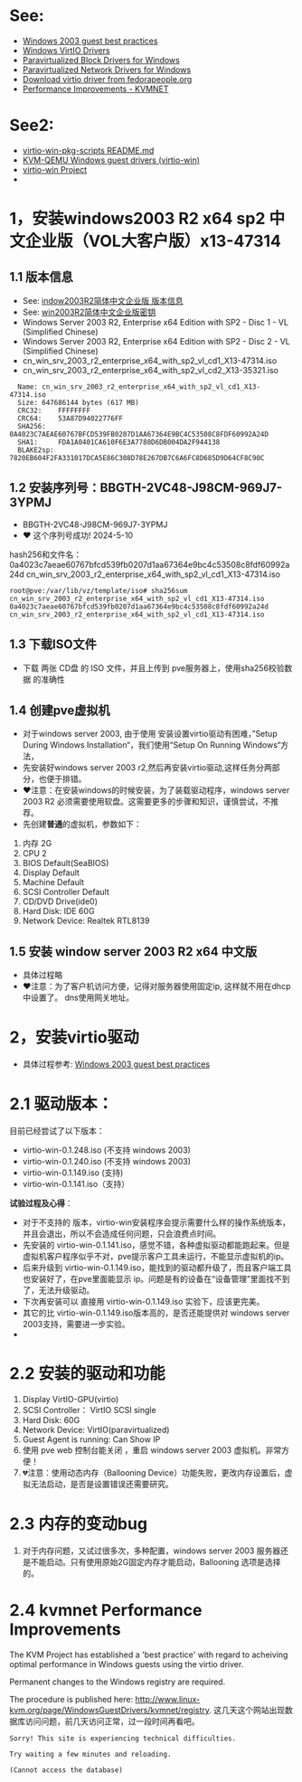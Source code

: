 # See:
- [Windows 2003 guest best practices](https://pve.proxmox.com/wiki/Windows_2003_guest_best_practices)
- [Windows VirtIO Drivers](https://pve.proxmox.com/wiki/Windows_VirtIO_Drivers)
- [Paravirtualized Block Drivers for Windows](https://pve.proxmox.com/wiki/Paravirtualized_Block_Drivers_for_Windows)
- [Paravirtualized Network Drivers for Windows](https://pve.proxmox.com/wiki/Paravirtualized_Network_Drivers_for_Windows)
- [Download virtio driver from fedorapeople.org](https://fedorapeople.org/groups/virt/virtio-win/direct-downloads/archive-virtio/)
- [Performance Improvements - KVMNET](http://www.linux-kvm.org/page/WindowsGuestDrivers/kvmnet/registry)

# See2:
- [virtio-win-pkg-scripts README.md](https://github.com/virtio-win/virtio-win-pkg-scripts/blob/master/README.md)
- [KVM-QEMU Windows guest drivers (virtio-win)](https://github.com/virtio-win/kvm-guest-drivers-windows)
- [virtio-win Project](https://github.com/virtio-win)
- 
 
# 1，安装windows2003 R2 x64 sp2 中文企业版（VOL大客户版）x13-47314
## 1.1 版本信息
   - See: [indow2003R2简体中文企业版 版本信息](https://github.com/AaG7xNnrgbzeyqc5woPS/linux_help/blob/master/win2003/window2003R2%E7%AE%80%E4%BD%93%E4%B8%AD%E6%96%87%E4%BC%81%E4%B8%9A%E7%89%88.md)
   - See: [win2003R2简体中文企业版密钥](https://github.com/AaG7xNnrgbzeyqc5woPS/linux_help/blob/master/win2003/win2003R2%E7%AE%80%E4%BD%93%E4%B8%AD%E6%96%87%E4%BC%81%E4%B8%9A%E7%89%88%E5%AF%86%E9%92%A5.md)
   - Windows Server 2003 R2, Enterprise x64 Edition with SP2 - Disc 1 - VL (Simplified Chinese)
   - Windows Server 2003 R2, Enterprise x64 Edition with SP2 - Disc 2 - VL (Simplified Chinese)
   - cn_win_srv_2003_r2_enterprise_x64_with_sp2_vl_cd1_X13-47314.iso
   - cn_win_srv_2003_r2_enterprise_x64_with_sp2_vl_cd2_X13-35321.iso
     
   ```
     Name: cn_win_srv_2003_r2_enterprise_x64_with_sp2_vl_cd1_X13-47314.iso
     Size: 647686144 bytes (617 MB)
     CRC32:    FFFFFFFF
     CRC64:    53A87D94022776FF
     SHA256:   0A4023C7AEAE60767BFCD539FB0207D1AA67364E9BC4C53508C8FDF60992A24D
     SHA1:     FDA1A0401CA610F6E3A7780D6DB004DA2F944138
     BLAKE2sp: 7820EB604F2FA331017DCA5E86C308D78E267DB7C6A6FC8D685D9D64CF8C90C
   ```
## 1.2 安装序列号：BBGTH-2VC48-J98CM-969J7-3YPMJ
- BBGTH-2VC48-J98CM-969J7-3YPMJ
- ❤️ 这个序列号成功! 2024-5-10

hash256和文件名：    
0a4023c7aeae60767bfcd539fb0207d1aa67364e9bc4c53508c8fdf60992a24d cn_win_srv_2003_r2_enterprise_x64_with_sp2_vl_cd1_X13-47314.iso
```
root@pve:/var/lib/vz/template/iso# sha256sum cn_win_srv_2003_r2_enterprise_x64_with_sp2_vl_cd1_X13-47314.iso
0a4023c7aeae60767bfcd539fb0207d1aa67364e9bc4c53508c8fdf60992a24d  cn_win_srv_2003_r2_enterprise_x64_with_sp2_vl_cd1_X13-47314.iso
```

## 1.3 下载ISO文件
- 下载 两张 CD盘 的 ISO 文件，并且上传到 pve服务器上，使用sha256校验数据 的准确性

## 1.4 创建pve虚拟机
- 对于windows server 2003, 由于使用 安装设置virtio驱动有困难，”Setup During Windows Installation“，我们使用“Setup On Running Windows“方法，
- 先安装好windows server 2003 r2,然后再安装virtio驱动,这样任务分两部分，也便于排错。
- ❤️注意：在安装windows的时候安装，为了装载驱动程序，windows server 2003 R2 必须需要使用软盘。这需要更多的步骤和知识，谨慎尝试，不推荐。
- 先创建**普通**的虚拟机，参数如下：
1. 内存 2G
2. CPU 2
3. BIOS Default(SeaBIOS)
4. Display Default
5. Machine Default
6. SCSI Controller  Default
7. CD/DVD Drive(ide0)
8. Hard Disk:    IDE 60G
9. Network Device:  Realtek RTL8139

## 1.5 安装 window server 2003 R2 x64 中文版
- 具体过程略
- ❤️注意：为了客户机访问方便，记得对服务器使用固定ip, 这样就不用在dhcp中设置了。 dns使用网关地址。


# 2，安装virtio驱动
- 具体过程参考: [Windows 2003 guest best practices](https://pve.proxmox.com/wiki/Windows_2003_guest_best_practices)

# 2.1 驱动版本：
目前已经尝试了以下版本：
- virtio-win-0.1.248.iso (不支持 windows 2003)
- virtio-win-0.1.240.iso (不支持 windows 2003)
- virtio-win-0.1.149.iso (支持)
- virtio-win-0.1.141.iso（支持）

**试验过程及心得**：
- 对于不支持的 版本，virtio-win安装程序会提示需要什么样的操作系统版本，并且会退出，所以不会造成任何问题，只会浪费点时间。
- 先安装的 virtio-win-0.1.141.iso，感觉不错，各种虚拟驱动都能跑起来。但是虚拟机客户程序似乎不对，pve提示客户工具未运行，不能显示虚拟机的ip。
- 后来升级到 virtio-win-0.1.149.iso，能找到的驱动都升级了，而且客户端工具也安装好了，在pve里面能显示 ip。问题是有的设备在“设备管理”里面找不到了，无法升级驱动。
- 下次再安装可以 直接用 virtio-win-0.1.149.iso 实验下，应该更完美。
- 其它的比 virtio-win-0.1.149.iso版本高的，是否还能提供对 windows server 2003支持，需要进一步实验。
- 


# 2.2 安装的驱动和功能
1. Display VirtIO-GPU(virtio)
2. SCSI Controller： VirtIO SCSI single
3. Hard Disk: 60G
4. Network Device: VirtIO(paravirtualized)
5. Guest Agent is running: Can Show IP
6. 使用 pve web 控制台能关闭 ，重启 windows server 2003 虚拟机。非常方便！
7. 💔注意：使用动态内存（Ballooning Device）功能失败，更改内存设置后，虚拟无法启动，是否是设置错误还需要研究。

# 2.3 内存的变动bug
1. 对于内存问题，又试过很多次，多种配置，windows server 2003 服务器还是不能启动。只有使用原始2G固定内存才能启动，Ballooning 选项是选择的。


   
# 2.4  kvmnet Performance Improvements

The KVM Project has established a 'best practice' with regard to acheiving optimal performance in Windows guests using the virtio driver.

Permanent changes to the Windows registry are required.

The procedure is published here: http://www.linux-kvm.org/page/WindowsGuestDrivers/kvmnet/registry. 
这几天这个网站出现数据库访问问题，前几天访问正常，过一段时间再看吧。
```
Sorry! This site is experiencing technical difficulties.

Try waiting a few minutes and reloading.

(Cannot access the database)
```
